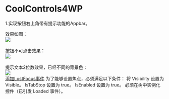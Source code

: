 CoolControls4WP
===============
1.实现按钮右上角带有提示功能的Appbar。

效果如图：
<br />
<img src="http://images.cnblogs.com/cnblogs_com/fb-boy/520080/o_%e6%8c%89%e9%92%ae%e5%8f%b3%e4%b8%8a%e8%a7%92%e5%b8%a6%e6%9c%89%e6%96%87%e6%9c%ac%e6%8f%90%e7%a4%ba%e5%8a%9f%e8%83%bd%e7%9a%84AppBar.PNG"/>
<br />
<br />
按钮不可点击效果：
<br />
<img src="http://images.cnblogs.com/cnblogs_com/fb-boy/520080/o_%e6%8c%89%e9%92%ae%e4%b8%8d%e5%8f%af%e7%82%b9%e5%87%bb%e9%80%8f%e6%98%8e%e5%ba%a6%e6%8e%a7%e5%88%b6.PNG"/>
<br />
<br />
提示文本2位数效果，已经不同的背景色：
<br />
<img src="http://images.cnblogs.com/cnblogs_com/fb-boy/520080/o_%e6%8f%90%e7%a4%ba%e6%96%87%e6%9c%ac%e7%9a%84%e4%b8%8d%e5%90%8c%e8%83%8c%e6%99%af%e8%89%b2.PNG"/>
<br />
<a href="http://msdn.microsoft.com/zh-cn/library/windowsphone/develop/system.windows.controls.control.focus(v=vs.105).aspx">添加LostFocus事件</a>
为了能够设置焦点，必须满足以下条件：
将 Visibility 设置为 Visible。
IsTabStop 设置为 true。
IsEnabled 设置为 true。
必须在树中实例化控件（已引发 Loaded 事件）。

